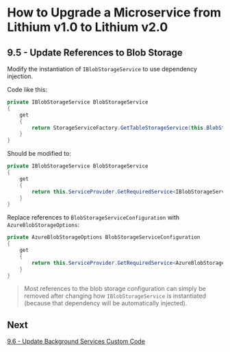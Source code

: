 # How to Upgrade a Microservice from Lithium v1.0 to Lithium v2.0

## 9.5 - Update References to Blob Storage

Modify the instantiation of `IBlobStorageService` to use dependency injection.

Code like this:

```csharp
private IBlobStorageService BlobStorageService
{
    get
    {
        return StorageServiceFactory.GetTableStorageService(this.BlobStorageServiceConfiguration);
    }
}
```

Should be modified to:

```csharp
private IBlobStorageService BlobStorageService
{
    get
    {
        return this.ServiceProvider.GetRequiredService<IBlobStorageService>();
    }
}
```

Replace references to `BlobStorageServiceConfiguration` with `AzureBlobStorageOptions`:

```csharp
private AzureBlobStorageOptions BlobStorageServiceConfiguration
{
    get
    {
        return this.ServiceProvider.GetRequiredService<AzureBlobStorageOptions>();
    }
}
```

> Most references to the blob storage configuration can simply be removed after changing how `IBlobStorageService` is instantiated (because that dependency will be automatically injected).

## Next

[9.6 - Update Background Services Custom Code](./09.6-update-webapi-background-services.md)